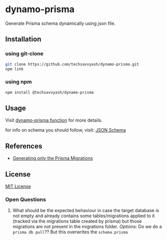 # dynamo-prisma

Generate Prisma schema dynamically using json file.

## Installation

### using git-clone

```bash
git clone https://github.com/techsavvyash/dynamo-prisma.git
npm link
```

### using npm

```bash
npm install @techsavvyash/dynamo-prisma
```



## Usage

Visit [dynamo-prisma function](./docs/functions.md) for more details.

for info on schema you should follow, visit: [JSON Schema](./docs/schema.md)


## References

- [Generating only the Prisma Migrations](https://github.com/prisma/prisma/discussions/9691)

## License

[MIT License](./LICENSE)

### Open Questions

1. What should be the expected behaviour in case the target database is not empty and already contains some tables/migrations applied to it (tracked via the migrations table created by prisma) but those migrations are not present in the migrations folder.
_Options_: Do we do a `prisma db pull`?? But this overwrites the `schema.prisma`